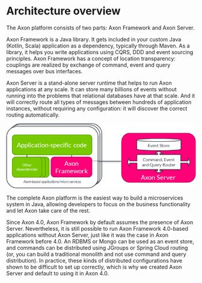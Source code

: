 # Architecture overview

The Axon platform consists of two parts: Axon Framework and Axon Server. 

Axon Framework is a Java library. It gets included in your custom Java (Kotlin, Scala) application as a dependency, typically through Maven. As a library, it helps you write applications using CQRS, DDD and event sourcing principles. Axon Framework has a concept of location transparency: couplings are realized by exchange of command, event and query messages over bus interfaces.

Axon Server is a stand-alone server runtime that helps to run Axon applications at any scale. It can store many billions of events without running into the problems that relational databases have at that scale. And it will correctly route all types of messages between hundreds of application instances, without requiring any configuration: it will discover the correct routing automatically.   

![Architecture overview of the Axon platform](.gitbook/assets/axon4architecture.png)

The complete Axon platform is the easiest way to build a microservices system in Java, allowing developers to focus on the business functionality and let Axon take care of the rest.

Since Axon 4.0, Axon Framework by default assumes the presence of Axon Server. Nevertheless, it is still possible to run Axon Framework 4.0-based applications without Axon Server, just like it was the case in Axon Framework before 4.0. An RDBMS or Mongo can be used as an event store, and commands can be distributed using JGroups or Spring Cloud routing (or, you can build a traditional monolith and not use command and query distribution). In practice, these kinds of distributed configurations have shown to be difficult to set up correctly, which is why we created Axon Server and default to using it in Axon 4.0.
